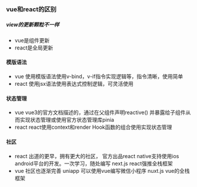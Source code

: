### vue和react的区别
##### view的更新颗粒不一样
* vue是组件更新
* react是全局更新
#### 模版语法
* vue 使用模版语法使用v-bind，v-if指令实现逻辑等，指令清晰，使用简单
* react 使用jsx语法使用表达式控制逻辑，可灵活使用
#### 状态管理
* vue vue3的官方文档描述的，通过在父组件声明reactive() 并暴露给子组件从而实现状态管理或使用官方状态管理库pinia
* react react使用context和render Hook函数的组合使用实现状态管理
#### 社区
* react 出道的更早，拥有更大的社区，
        官方出品react native支持使用ios android平台的开发。一次学习，随处编写
        next.js react强推全栈框架
* vue 社区也逐渐完善
        uniapp 可以使用vue编写微信小程序
        nuxt.js vue的全栈框架